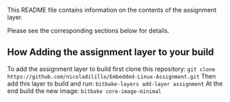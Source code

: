 This README file contains information on the contents of the assignment layer.

Please see the corresponding sections below for details.

## How Adding the assignment layer to your build

To add the assignment layer to build first clone this repository:
``git clone https://github.com/nicoladilillo/Embedded-Linux-Assignment.git``
Then add this layer to build and run:
``bitbake-layers add-layer assignment``
At the end build the new image:
``bitbake core-image-minimal``

